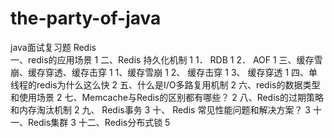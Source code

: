 # the-party-of-java
java面试复习题
Redis	
一、redis的应用场景	1
二、Redis 持久化机制	1
  1． RDB	1
  2． AOF	1
三、缓存雪崩、缓存穿透、缓存击穿	1
  1、缓存雪崩	1
  2、 缓存击穿	1
  3、 缓存穿透	1
四、单线程的redis为什么这么快	2
五、什么是I/O多路复用机制	2
六、redis的数据类型和使用场景	2
七、Memcache与Redis的区别都有哪些？	2
八、Redis的过期策略和内存淘汰机制	2
九、 Redis事务	3
十、 Redis 常见性能问题和解决方案？	3
十一、Redis集群	3
十二、Redis分布式锁	5
